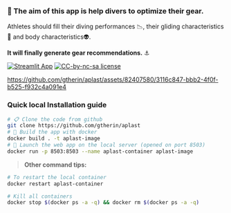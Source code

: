 ### 🤿 The aim of this app is help divers to optimize their gear.
Athletes should fill their diving performances 📉, their gliding characteristics 🐬 and body characteristics👽.

**It will finally generate gear recommendations.** ⚓ 

[![Streamlit App](https://static.streamlit.io/badges/streamlit_badge_black_white.svg)](https://aplast.streamlit.app/) 
[![CC-by-nc-sa license](https://badgen.net/badge/icon/CC%20by-nc-sa?label=Licence)](https://creativecommons.org/licenses/by-nc-sa/4.0)


https://github.com/gtherin/aplast/assets/82407580/3116c847-bbb2-4f0f-b525-f932c4a091e4


### Quick local Installation guide

```bash
# 📋 Clone the code from github
git clone https://github.com/gtherin/aplast
# 🐋 Build the app with docker
docker build . -t aplast-image
# 🤿 Launch the web app on the local server (opened on port 8503)
docker run -p 8503:8503 --name aplast-container aplast-image
```

>**Other command tips:**
```bash
# To restart the local container
docker restart aplast-container

# Kill all containers
docker stop $(docker ps -a -q) && docker rm $(docker ps -a -q)
```




